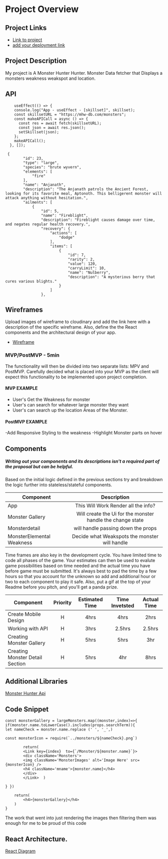 # Project Overview

## Project Links

- [Link to project](https://github.com/UsagiKazma/Project-2-React-Application/blob/master/project-worksheet.md)
- [add your deployment link]()

## Project Description

My project is A Monster Hunter Hunter. Monster Data fetcher that Displays a monsters weakness weakspot and location.

## API

```
    useEffect(() => {
    console.log("App - useEffect - [skillset]", skillset);
    const skillsetURL = "https://mhw-db.com/monsters";
    const makeAPICall = async () => {
      const res = await fetch(skillsetURL);
      const json = await res.json();
      setSkillset(json);
    };
    makeAPICall();
  }, []);
```


```
 {
        "id": 23,
        "type": "large",
        "species": "brute wyvern",
        "elements": [
            "fire"
        ],
        "name": "Anjanath",
        "description": "The Anjanath patrols the Ancient Forest, looking for its favorite meal, Aptonoth. This belligerent monster will attack anything without hesitation.",
        "ailments": [
            {
                "id": 5,
                "name": "Fireblight",
                "description": "Fireblight causes damage over time, and negates regular health recovery.",
                "recovery": {
                    "actions": [
                        "dodge"
                    ],
                    "items": [
                        {
                            "id": 7,
                            "rarity": 2,
                            "value": 120,
                            "carryLimit": 10,
                            "name": "Nulberry",
                            "description": "A mysterious berry that cures various blights."
                        }
                    ]
                },

```


## Wireframes

Upload images of wireframe to cloudinary and add the link here with a description of the specific wireframe. Also, define the the React components and the architectural design of your app.

- [Wireframe](https://www.figma.com/file/J4Azftb3oJdtbvwnaM6GYu/Monster-Hunter-Armor-App?node-id=7%3A3)



### MVP/PostMVP - 5min

The functionality will then be divided into two separate lists: MPV and PostMVP.  Carefully decided what is placed into your MVP as the client will expect this functionality to be implemented upon project completion.  

#### MVP EXAMPLE
- User's Get the Weakness for monster
- User's can search for whatever large monster they want
- User's can search up the location Areas of the Monster.
#### PostMVP EXAMPLE

-Add Responsive Styling to the weakness
-Highlight Monster parts on hover



## Components
##### Writing out your components and its descriptions isn't a required part of the proposal but can be helpful.

Based on the initial logic defined in the previous sections try and breakdown the logic further into stateless/stateful components. 

| Component | Description | 
| --- | :---: |  
| App | This Will Work Render all the info?| 
| Monster Gallery| Will create the Ui for the monster handle the change state | 
| Monsterdetail| will handle passing down the props  | 
| MonsterElemental Weakness| Decide what Weakspots the monster will handle |


Time frames are also key in the development cycle.  You have limited time to code all phases of the game.  Your estimates can then be used to evalute game possibilities based on time needed and the actual time you have before game must be submitted. It's always best to pad the time by a few hours so that you account for the unknown so add and additional hour or two to each component to play it safe. Also, put a gif at the top of your Readme before you pitch, and you'll get a panda prize.

| Component | Priority | Estimated Time | Time Invetsted | Actual Time |
| --- | :---: |  :---: | :---: | :---: |
|Create Mobile Design | H | 4hrs|  4hrs | 2hrs |
| Working with API | H | 3hrs| 2.5hrs | 2.5hrs |
| Creating Monster Gallery | H | 5hrs| 5hrs | 3hr|
| Creating Monster Detail Section|H|5hrs|4hr|8hrs|


## Additional Libraries
[Monster Hunter Api](https://mhw-db.com/monsters)

## Code Snippet

```
const monsterGallery = largeMonsters.map((monster,index)=>{
if(monster.name.toLowerCase().includes(props.searchTerm)){    
let nameCheck = monster.name.replace (' ', '_',)

const monsterIcon = require(`../monsters/${nameCheck}.png`)
              
        return(
        <Link key={index}  to={`/Monster/${monster.name}`}>
        <div className='Monsters'>
        <img className='MonsterImages' alt='Image Here' src={monsterIcon} />
        <h4 className='mname'>{monster.name}</h4>
        </div>
        </Link>  )  
                         
} })

    return(
        <h4>{monsterGallery}</h4>
    )
}
```
The work that went into just rendering the images then filtering them was enough for me to be proud of this code
## React Architecture.

[React Diagram](https://app.diagrams.net/#G1YmpgIYgGsW0efqIobi8RdogASCgMedyC)

